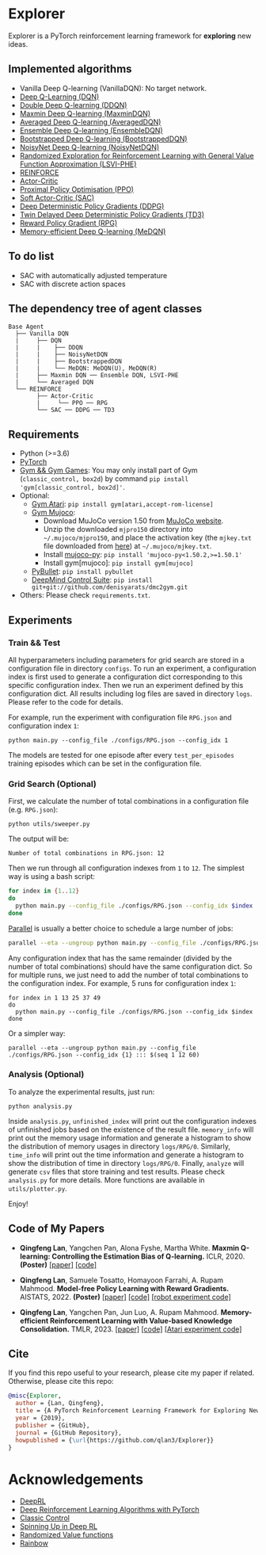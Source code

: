# Explorer

Explorer is a PyTorch reinforcement learning framework for **exploring** new ideas.


## Implemented algorithms

- Vanilla Deep Q-learning (VanillaDQN): No target network.
- [Deep Q-Learning (DQN)](https://users.cs.duke.edu/~pdinesh/sources/MnihEtAlHassibis15NatureControlDeepRL.pdf)
- [Double Deep Q-learning (DDQN)](https://arxiv.org/pdf/1509.06461.pdf)
- [Maxmin Deep Q-learning (MaxminDQN)](https://arxiv.org/pdf/2002.06487.pdf)
- [Averaged Deep Q-learning (AveragedDQN)](https://arxiv.org/pdf/1611.01929.pdf)
- [Ensemble Deep Q-learning (EnsembleDQN)](https://arxiv.org/pdf/1611.01929.pdf)
- [Bootstrapped Deep Q-learning (BootstrappedDQN)](https://arxiv.org/pdf/1602.04621.pdf)
- [NoisyNet Deep Q-learning (NoisyNetDQN)](https://arxiv.org/pdf/1706.10295.pdf)
- [Randomized Exploration for Reinforcement Learning with General Value Function Approximation (LSVI-PHE)](https://arxiv.org/pdf/2106.07841.pdf)
- [REINFORCE](http://incompleteideas.net/book/RLbook2020.pdf)
- [Actor-Critic](http://incompleteideas.net/book/RLbook2020.pdf)
- [Proximal Policy Optimisation (PPO)](https://arxiv.org/pdf/1707.06347.pdf)
- [Soft Actor-Critic (SAC)](https://arxiv.org/pdf/1812.05905.pdf)
- [Deep Deterministic Policy Gradients (DDPG)](https://arxiv.org/pdf/1509.02971.pdf)
- [Twin Delayed Deep Deterministic Policy Gradients (TD3)](https://arxiv.org/pdf/1802.09477.pdf)
- [Reward Policy Gradient (RPG)](https://arxiv.org/pdf/2103.05147.pdf)
- [Memory-efficient Deep Q-learning (MeDQN)](https://arxiv.org/pdf/2205.10868.pdf)

## To do list

- SAC with automatically adjusted temperature
- SAC with discrete action spaces

## The dependency tree of agent classes

    Base Agent
      ├── Vanilla DQN
      |     ├── DQN
      |     |    ├── DDQN
      |     |    ├── NoisyNetDQN
      |     |    ├── BootstrappedDQN
      |     |    └── MeDQN: MeDQN(U), MeDQN(R)
      |     ├── Maxmin DQN ── Ensemble DQN, LSVI-PHE
      |     └── Averaged DQN
      └── REINFORCE 
            ├── Actor-Critic
            |     └── PPO ── RPG
            └── SAC ── DDPG ── TD3


## Requirements

- Python (>=3.6)
- [PyTorch](https://pytorch.org/)
- [Gym && Gym Games](https://github.com/qlan3/gym-games): You may only install part of Gym (`classic_control, box2d`) by command `pip install 'gym[classic_control, box2d]'`.
- Optional: 
  - [Gym Atari](https://www.gymlibrary.ml/environments/atari/): `pip install gym[atari,accept-rom-license]`
  - [Gym Mujoco](https://www.gymlibrary.ml/environments/mujoco/):
    - Download MuJoCo version 1.50 from [MuJoCo website](https://www.roboti.us/download.html).
    - Unzip the downloaded `mjpro150` directory into `~/.mujoco/mjpro150`, and place the activation key (the `mjkey.txt` file downloaded from [here](https://www.roboti.us/license.html)) at `~/.mujoco/mjkey.txt`.
    - Install [mujoco-py](https://github.com/openai/mujoco-py): `pip install 'mujoco-py<1.50.2,>=1.50.1'`
    - Install gym[mujoco]: `pip install gym[mujoco]`
  - [PyBullet](https://pybullet.org/): `pip install pybullet`
  - [DeepMind Control Suite](https://github.com/denisyarats/dmc2gym): `pip install git+git://github.com/denisyarats/dmc2gym.git`
- Others: Please check `requirements.txt`.


## Experiments

### Train && Test

All hyperparameters including parameters for grid search are stored in a configuration file in directory `configs`. To run an experiment, a configuration index is first used to generate a configuration dict corresponding to this specific configuration index. Then we run an experiment defined by this configuration dict. All results including log files are saved in directory `logs`. Please refer to the code for details.

For example, run the experiment with configuration file `RPG.json` and configuration index `1`:

```python main.py --config_file ./configs/RPG.json --config_idx 1```

The models are tested for one episode after every `test_per_episodes` training episodes which can be set in the configuration file.


### Grid Search (Optional)

First, we calculate the number of total combinations in a configuration file (e.g. `RPG.json`):

`python utils/sweeper.py`

The output will be:

`Number of total combinations in RPG.json: 12`

Then we run through all configuration indexes from `1` to `12`. The simplest way is using a bash script:

``` bash
for index in {1..12}
do
  python main.py --config_file ./configs/RPG.json --config_idx $index
done
```

[Parallel](https://www.gnu.org/software/parallel/) is usually a better choice to schedule a large number of jobs:

``` bash
parallel --eta --ungroup python main.py --config_file ./configs/RPG.json --config_idx {1} ::: $(seq 1 12)
```

Any configuration index that has the same remainder (divided by the number of total combinations) should have the same configuration dict. So for multiple runs, we just need to add the number of total combinations to the configuration index. For example, 5 runs for configuration index `1`:

```
for index in 1 13 25 37 49
do
  python main.py --config_file ./configs/RPG.json --config_idx $index
done
```

Or a simpler way:
```
parallel --eta --ungroup python main.py --config_file ./configs/RPG.json --config_idx {1} ::: $(seq 1 12 60)
```


### Analysis (Optional)

To analyze the experimental results, just run:

`python analysis.py`

Inside `analysis.py`, `unfinished_index` will print out the configuration indexes of unfinished jobs based on the existence of the result file. `memory_info` will print out the memory usage information and generate a histogram to show the distribution of memory usages in directory `logs/RPG/0`. Similarly, `time_info` will print out the time information and generate a histogram to show the distribution of time in directory `logs/RPG/0`. Finally, `analyze` will generate `csv` files that store training and test results. Please check `analysis.py` for more details. More functions are available in `utils/plotter.py`.

Enjoy!


## Code of My Papers

- **Qingfeng Lan**, Yangchen Pan, Alona Fyshe, Martha White. **Maxmin Q-learning: Controlling the Estimation Bias of Q-learning.** ICLR, 2020. **(Poster)** [[paper]](https://openreview.net/pdf?id=Bkg0u3Etwr) [[code]](https://github.com/qlan3/Explorer/releases/tag/maxmin1.0)

- **Qingfeng Lan**, Samuele Tosatto, Homayoon Farrahi, A. Rupam Mahmood. **Model-free Policy Learning with Reward Gradients.** AISTATS, 2022. **(Poster)** [[paper]](https://arxiv.org/pdf/2103.05147.pdf) [[code]](https://github.com/qlan3/Explorer/tree/RPG) [[robot experiment code]](https://github.com/homayoonfarrahi/rpg-ur5)

- **Qingfeng Lan**, Yangchen Pan, Jun Luo, A. Rupam Mahmood. **Memory-efficient Reinforcement Learning with Value-based Knowledge Consolidation.** TMLR, 2023. [[paper]](https://arxiv.org/pdf/2205.10868.pdf) [[code]](https://github.com/qlan3/Explorer/) [[Atari experiment code]](https://github.com/qlan3/MeDQN/)

## Cite

If you find this repo useful to your research, please cite my paper if related. Otherwise, please cite this repo:

~~~bibtex
@misc{Explorer,
  author = {Lan, Qingfeng},
  title = {A PyTorch Reinforcement Learning Framework for Exploring New Ideas},
  year = {2019},
  publisher = {GitHub},
  journal = {GitHub Repository},
  howpublished = {\url{https://github.com/qlan3/Explorer}}
}
~~~

# Acknowledgements

- [DeepRL](https://github.com/ShangtongZhang/DeepRL)
- [Deep Reinforcement Learning Algorithms with PyTorch](https://github.com/p-christ/Deep-Reinforcement-Learning-Algorithms-with-PyTorch)
- [Classic Control](https://github.com/muhammadzaheer/classic-control)
- [Spinning Up in Deep RL](https://github.com/openai/spinningup)
- [Randomized Value functions](https://github.com/facebookresearch/RandomizedValueFunctions)
- [Rainbow](https://github.com/Kaixhin/Rainbow)

